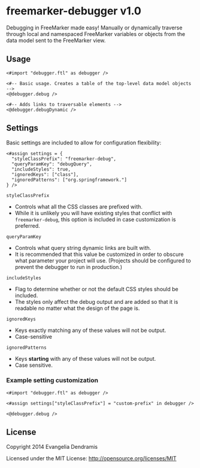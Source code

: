 # freemarker-debugger v1.0

Debugging in FreeMarker made easy! Manually or dynamically traverse through local and namespaced FreeMarker variables or objects from the data model sent to the FreeMarker view.

## Usage

    <#import "debugger.ftl" as debugger />

    <#-- Basic usage. Creates a table of the top-level data model objects -->
    <@debugger.debug />

    <#-- Adds links to traversable elements -->
    <@debugger.debugDynamic />

## Settings

Basic settings are included to allow for configuration flexibility:

    <#assign settings = {
      "styleClassPrefix": "freemarker-debug",
      "queryParamKey": "debugQuery",
      "includeStyles": true,
      "ignoredKeys": ["class"],
      "ignoredPatterns": ["org.springframework."]
    } />

`styleClassPrefix`
* Controls what all the CSS classes are prefixed with.
* While it is unlikely you will have existing styles that conflict with `freemarker-debug`, this option is included in case customization is preferred.

`queryParamKey`
* Controls what query string dynamic links are built with.
* It is recommended that this value be customized in order to obscure what parameter your project will use. (Projects should be configured to prevent the debugger to run in production.)

`includeStyles`
* Flag to determine whether or not the default CSS styles should be included.
* The styles only affect the debug output and are added so that it is readable no matter what the design of the page is.

`ignoredKeys`
* Keys exactly matching any of these values will not be output.
* Case-sensitive

`ignoredPatterns`
* Keys **starting** with any of these values will not be output.
* Case sensitive.

### Example setting customization

    <#import "debugger.ftl" as debugger />

    <#assign settings["styleClassPrefix"] = "custom-prefix" in debugger />

    <@debugger.debug />

## License

Copyright 2014 Evangelia Dendramis

Licensed under the MIT License: http://opensource.org/licenses/MIT
